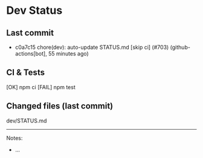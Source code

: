 # Dev Status

## Last commit
- c0a7c15 chore(dev): auto-update STATUS.md [skip ci] (#703) (github-actions[bot], 55 minutes ago)
## CI & Tests
[OK] npm ci
[FAIL] npm test

## Changed files (last commit)
dev/STATUS.md

---
Notes:
- ...
